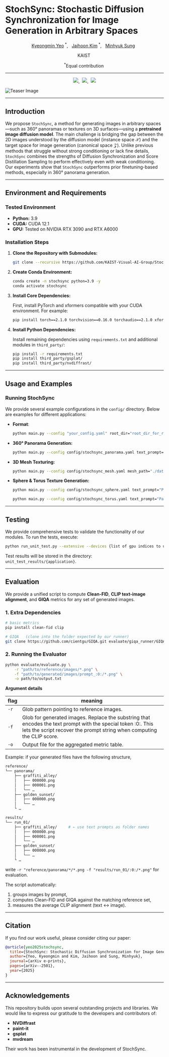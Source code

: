 # StochSync: Stochastic Diffusion Synchronization for Image Generation in Arbitrary Spaces 

<p align="center">
    <a class="active text-decoration-none" href="">Kyeongmin Yeo</a><sup> *</sup>,  &nbsp;
    <a class="active text-decoration-none" href="https://jh27kim.github.io/">Jaihoon Kim</a><sup> *</sup>, &nbsp;
    <a class="active text-decoration-none" href="https://mhsung.github.io/">Minhyuk Sung</a> &nbsp;
</p>
<p align="center">
  <span class="author-block">KAIST</span>&nbsp;
</p>

<p align="center">
  <span class="author-block"><sup>*</sup>Equal contribution</span>&nbsp;
</p>

---

<p align="center">
  <a href="https://arxiv.org/abs/2501.15445">
    <img src="https://img.shields.io/badge/arXiv-2501.15445-b31b1b.svg?logo=arXiv">
  </a>&nbsp;
  <a href="https://arxiv.org/pdf/2501.15445">
    <img src="https://img.shields.io/badge/paper-b31b1b.svg?logo=arXiv&color=6c68d4">
  </a>&nbsp;
  <a href="https://stochsync.github.io/">
    <img src="https://img.shields.io/badge/project page-blue?logo=github">
  </a>
</p>

![Teaser Image](assets/teaser.png)

---

## Introduction

We propose $\texttt{StochSync}$, a method for generating images in arbitrary spaces—such as 360° panoramas or textures on 3D surfaces—using a **pretrained image diffusion model**. The main challenge is bridging the gap between the 2D images understood by the diffusion model (instance space $\mathcal{X}$) and the target space for image generation (canonical space $\mathcal{Z}$). Unlike previous methods that struggle without strong conditioning or lack fine details, $\texttt{StochSync}$ combines the strengths of Diffusion Synchronization and Score Distillation Sampling to perform effectively even with weak conditioning. Our experiments show that $\texttt{StochSync}$ outperforms prior finetuning-based methods, especially in 360° panorama generation.

---

## Environment and Requirements

### Tested Environment
- **Python:** 3.9
- **CUDA:** CUDA 12.1
- **GPU:** Tested on NVIDIA RTX 3090 and RTX A6000

### Installation Steps

1. **Clone the Repository with Submodules:**

   ```bash
   git clone --recursive https://github.com/KAIST-Visual-AI-Group/StochSync.git & cd StochSync
   ```

2. **Create Conda Environment:**
    ```bash
    conda create -n stochsync python=3.9 -y
    conda activate stochsync
    ```

3. **Install Core Dependencies:**
    
    First, install PyTorch and xformers compatible with your CUDA environment. For example:
    
    ```bash
    pip install torch==2.1.0 torchvision==0.16.0 torchaudio==2.1.0 xformers --index-url https://download.pytorch.org/whl/cu121
    ```
    
4. **Install Python Dependencies:**
    
    Install remaining dependencies using `requirements.txt` and additional modules in `third_party/`:
    
    ```bash
    pip install -r requirements.txt
    pip install third_party/gsplat/
    pip install third_party/nvdiffrast/
    ```

---

## Usage and Examples

### Running StochSync

We provide several example configurations in the `config/` directory. Below are examples for different applications:

- **Format**:

    ```bash
    python main.py --config "your_config.yaml" root_dir="root_dir_for_results" tag="run_name" text_prompt="your text prompt here" [other application-specific options]
    ```

- **360° Panorama Generation:**
    
    ```bash
    python main.py --config config/stochsync_panorama.yaml text_prompt="A vibrant urban alleyway filled with colorful graffiti, and stylized lettering on wall"
    ```
    
- **3D Mesh Texturing:**
    
    ```bash
    python main.py --config config/stochsync_mesh.yaml mesh_path="./data/mesh/face.obj" text_prompt="Kratos bust, God of War, god of power, hyper-realistic and extremely detailed."
    ```
    
- **Sphere & Torus Texture Generation:**
    
    ```bash
    python main.py --config config/stochsync_sphere.yaml text_prompt="Paint splatter texture."
    ```

    ```bash
    python main.py --config config/stochsync_torus.yaml text_prompt="Paint splatter texture."
    ```
    

<!-- ### Example Visual Results

Below are placeholders for example results from various applications:

- **Panorama Result:**
- **Mesh Texturing Result:**
- **Sphere/Torus Texture Generation:** -->

---

## Testing

We provide comprehensive tests to validate the functionality of our modules. To run the tests, execute:

```bash
python run_unit_test.py --extensive --devices {list of gpu indices to use}
```

Test results will be stored in the directory: `unit_test_results/{application}`.

---

## Evaluation

We provide a unified script to compute **Clean-FID**, **CLIP text-image alignment**, and **GIQA** metrics for any set of generated images.

### 1. Extra Dependencies

```bash
# basic metrics
pip install clean-fid clip

# GIQA   (clone into the folder expected by our runner)
git clone https://github.com/cientgu/GIQA.git evaluate/giqa_runner/GIQA
```

### 2. Running the Evaluator

```bash
python evaluate/evaluate.py \
    -r "path/to/reference/images/*.png" \
    -f "path/to/generated/images/prompt_:0:/*.png" \
    -o path/to/output.txt
```

**Argument details**

| flag | meaning                                                                                                                                                                                 |
|------|-----------------------------------------------------------------------------------------------------------------------------------------------------------------------------------------|
| `-r` | Glob pattern pointing to reference images.                                                                                                                                              |
| `-f` | Glob for generated images. Replace the substring that encodes the text prompt with the special token :0:. This lets the script recover the prompt string when computing the CLIP score. |
| `-o` | Output file for the aggregated metric table.                                                                                                                                            |

Example: if your generated files have the following structure,

```bash
reference/
└── panorama/
    ├── graffiti_alley/
    │   ├── 000000.png
    │   ├── 000001.png
    │   └── …
    ├── golden_sunset/
    │   ├── 000000.png
    │   └── …
    └ …

results/
└── run_01/                 
    ├── graffiti_alley/     # ← use text prompts as folder names
    │   ├── 000000.png
    │   ├── 000001.png
    │   └── …
    ├── golden_sunset/
    │   ├── 000000.png
    │   └── …
    └ …
```

write `-r "reference/panorama/*/*.png -f "results/run_01/:0:/*.png"` for evaluation.

The script automatically:

1.	groups images by prompt,
2.	computes Clean-FID and GIQA against the matching reference set,
3.	measures the average CLIP alignment (text ↔︎ image).

---

## Citation

If you find our work useful, please consider citing our paper:

```bibtex
@article{yeo2025stochsync,
  title={StochSync: Stochastic Diffusion Synchronization for Image Generation in Arbitrary Spaces},
  author={Yeo, Kyeongmin and Kim, Jaihoon and Sung, Minhyuk},
  journal={arXiv e-prints},
  pages={arXiv--2501},
  year={2025}
}

```

---

## Acknowledgements

This repository builds upon several outstanding projects and libraries. We would like to express our gratitude to the developers and contributors of:

- **NVDiffrast**
- **paint-it**
- **gsplat**
- **mvdream**

Their work has been instrumental in the development of StochSync.

